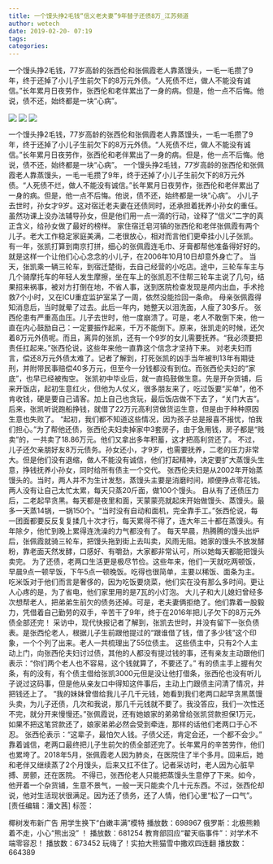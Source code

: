 ```yaml
---
title: 一个馒头挣2毛钱“信义老夫妻”9年替子还债8万_江苏频道
author: wetech
date: 2019-02-20- 07:19
tags: 
categories: 
---
```

一个馒头挣2毛钱，77岁高龄的张西伦和张佩霞老人靠蒸馒头，一毛一毛攒了9年，终于还掉了小儿子生前欠下的8万元外债。“人死债不烂，做人不能没有诚信。”长年累月日夜劳作，张西伦和老伴累出了一身的病。但是，他一点不后悔。他说，债不还，始终都是一块“心病”。
<!-- more -->
                
<img align="center" border="0" src="http://p0.ifengimg.com/a/2019_08/a51e96892b9dc50_size60_w300_h192.jpg" />
                
<img align="center" border="0" src="http://p2.ifengimg.com/a/2019_08/c1a2fe619d3fa1a_size59_w300_h192.jpg" />
                
<img align="center" border="0" src="http://p2.ifengimg.com/a/2016/0810/204c433878d5cf9size1_w16_h16.png" />
            
一个馒头挣2毛钱，77岁高龄的张西伦和张佩霞老人靠蒸馒头，一毛一毛攒了9年，终于还掉了小儿子生前欠下的8万元外债。“人死债不烂，做人不能没有诚信。”长年累月日夜劳作，张西伦和老伴累出了一身的病。但是，他一点不后悔。他说，债不还，始终都是一块“心病”。
一个馒头挣2毛钱，77岁高龄的张西伦和张佩霞老人靠蒸馒头，一毛一毛攒了9年，终于还掉了小儿子生前欠下的8万元外债。“人死债不烂，做人不能没有诚信。”长年累月日夜劳作，张西伦和老伴累出了一身的病。但是，他一点不后悔。他说，债不还，始终都是一块“心病”。
小儿子去世时，孙女才9岁。这对宿迁老夫妻在还债同时，还承担着抚养小孙女的重任。虽然功课上没办法辅导孙女，但是他们用一点一滴的行动，诠释了“信义”二字的真正含义，给孙女做了最好的榜样。
家住宿迁皂河镇的张西伦和老伴张佩霞有两个儿子。老大工作稳定家庭美满，二老很放心，相对而言他们更牵挂小儿子张凯。
有一年，张凯打算到南京打拼，细心的张佩霞连毛巾、牙膏都帮他准备得好好的。就是这样一个让他们心心念念的小儿子，在2006年10月10日却意外身亡了。
当天，张凯乘一辆三轮车，到宿迁楚街，去自己经营的小吃店。途中，三轮车车主与几个骑摩托车的年轻人发生摩擦，坐在车上的张凯忍不住帮三轮车主说了几句，结果招来祸事，被对方打倒在地，不省人事，送到医院检查发现是颅内出血，手术抢救7个小时，又在ICU重症监护室呆了一周，依然没能捡回一条命。
母亲张佩霞得知消息后，当时就晕了过去。此后一年内，她整天以泪洗面，人瘦了30多斤。
张西伦患有严重高血压。儿子去世时，他一度崩溃了。可是，老人不敢倒下来，他一直在内心鼓励自己：一定要振作起来，千万不能倒下。原来，张凯走的时候，还欠着8万元外债呢。而且，离异的张凯，还有一个9岁的女儿需要抚养。“我必须要把责任扛起来。”张西伦说，这些年来他一直靠这个信念才坚持下来。
对老夫妇而言，偿还8万元外债太难了。记者了解到，打死张凯的凶手当年被判13年有期徒刑，并附带民事赔偿40多万元，但至今一分钱都没有到位。而张西伦夫妇的“家底”，也早已经被掏空。
张凯初中毕业后，就一直捣鼓做生意。先是开杂货铺，后来开饭店，起初生意红火，但他为人仗义，很多朋友来了，吃过饭要“买单”，他不肯收钱，硬是要自己请客。加上自己也贪玩，最后饭店做不下去了，“关门大吉”。后来，张凯听说跑船挣钱，就借了22万元高利贷做货运生意，但是由于种种原因生意也失败了。
“起初，我们都不知道这些情况，因为孩子总是报喜不报忧，怕我们担心。”为了帮他还债，张西伦夫妇卖掉家中3套房子，由于急用钱，房子都是“贱卖”的，一共卖了18.86万元。他们又拿出多年积蓄，这才把高利贷还了。
不过，儿子还欠亲朋好友8万元债务。孙女还小，才9岁，也需要抚养，二老的压力非常大。但是他们没有退缩，做人不能没有诚信，他们打起精神，决定要扩大蒸馒头生意，挣钱抚养小孙女，同时给所有债主一个交代。
张西伦夫妇是从2002年开始蒸馒头的。当时，两人并不为生计发愁，蒸馒头主要是消磨时间，顺便挣点零花钱。两人没有让自己太忙太累，每天只蒸20斤面，做100个馒头。
自从有了还债压力后，二老起早贪黑。每天都是夜里和面，天蒙蒙亮就起床开始做馒头、蒸馒头。最多一天蒸14锅，一锅150个。“当时没有自动和面机，完全靠手工。”张西伦说，每一团面都要反反复复揉几十次才行，每天累得不得了，连大年三十都在蒸馒头。有年除夕，他忙到晚上累得连洗澡的力气都没有了。
每天早晨，热腾腾的馒头出炉后，张佩霞就骑三轮车，把馒头拖到街上去叫卖，风雨无阻。她家的馒头不放发酵粉，靠老面天然发酵，口感好、有嚼劲，大家都非常认可，所以她每天都能把馒头卖完。
为了还债，老两口生活更是极尽节俭。这些年来，他们一天就吃两顿饭，早晨9点一顿早饭，下午5点一顿晚饭。吃得也很简单，主要以稀饭、面条为主。吃米饭对于他们而言是奢侈的，因为吃饭要烧菜，他们实在没有那么多时间。更让人心疼的是，为了省电，他们家里用的是7瓦的小灯泡。
大儿子和大儿媳妇曾经多次想帮老人，把弟弟生前欠的债务还掉。可是，老夫妻俩拒绝了。他们靠着一股毅力，凭借着自己勤劳的双手，辛苦干了9年，终于在2016年把儿子欠下的8万元外债全部还完！
采访中，现代快报记者了解到，张凯去世时，并没有留下一张负债表。是张西伦老人，根据儿子生前跟他提过的“跟谁借了钱，借了多少钱”这个印象，一个个列了出来。老人一共梳理出了55位债主。
这些债主中，只有2个人主动上门，向张西伦夫妇讨过债，其他的人都没有提过钱的事，还有亲友主动跟他们表示：“你们两个老人也不容易，这个钱就算了，不要还了。”
有的债主手上握有欠条，有的没有，有个债主借给张凯3000元但是没让他打借条，张西伦也没有听儿子说过这码事，但是他从亲友口中得知这件事后，主动上门跟债主问清了情况，并把钱还上了。
“我的妹妹曾借给我儿子几千元钱，她看到我们老两口起早贪黑蒸馒头卖，为儿子还债，几次和我说，那几千元钱就不要了。我没答应，我们一次性还不完，就分开来慢慢还。”张佩霞说，还有她娘家的弟弟曾给张凯贷款担保1万元，如果不把这笔贷款还了，娘家弟弟必然会受到牵连，那样的话他们老两口于心不忍。
张西伦表示：“这辈子，最怕欠人钱。子债父还，肯定会还，一个都不会少。”
靠着诚信，老两口最终把儿子生前欠的债全部还完了。长年累月的辛苦劳作，他们也累垮了。2018年5月，张佩霞老人因为肺炎，在医院住了半个多月。回来后，她和老伴又继续蒸了2个月馒头，后来又扛不住了。记者采访时，老人因为心脏早搏、房颤，还在医院。
不得已，张西伦老人只能把蒸馒头生意停了下来。如今，他开着一个杂货铺，生意不景气，一般一天只能卖个几十元东西。不过，张西伦却说，他对生活现状很满足。因为还了债务，还了人情，他们心里“松了一口气”。
[责任编辑：潘文茜]
标签：
 
 
             
椰树发布新广告 用学生换下“白嫩丰满”模特
播放数：698967
俄罗斯：北极熊赖着不走，小心“熊出没” ！
播放数：681254
教育部回应“翟天临事件”：对学术不端零容忍！
播放数：673452
玩嗨了！实拍大熊猫雪中撒欢四连翻
播放数：664389
